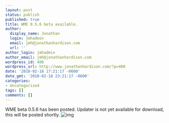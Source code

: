 ```yaml
---
layout: post
status: publish
published: true
title: WME 0.5.6 beta available.
author:
  display_name: Jonathan
  login: jmhadmin
  email: jmh@jonathanhardison.com
  url: ''
author_login: jmhadmin
author_email: jmh@jonathanhardison.com
wordpress_id: 408
wordpress_url: http://www.jonathanhardison.com/?p=408
date: '2010-02-18 17:21:17 -0600'
date_gmt: '2010-02-18 23:21:17 -0600'
categories:
- Uncategorized
tags: []
comments: []
---
```

WME beta 0.5.6 has been posted. Updater is not yet available for download, this will be posted shortly.
![img]({{site.base}}/imagecontent/2010/02/Capture.png)
